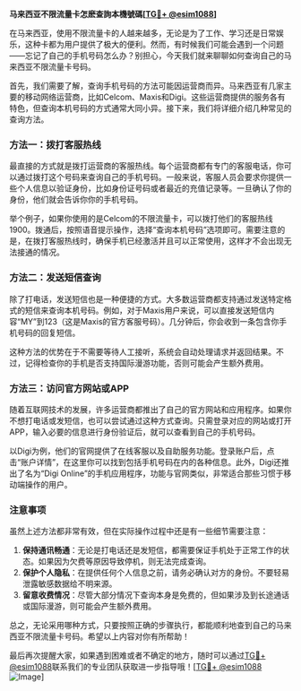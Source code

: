 **马来西亚不限流量卡怎麽查詢本機號碼[[TG💪+ @esim1088](https://t.me/s/esim1088)]**

在马来西亚，使用不限流量卡的人越来越多，无论是为了工作、学习还是日常娱乐，这种卡都为用户提供了极大的便利。然而，有时候我们可能会遇到一个问题——忘记了自己的手机号码怎么办？别担心，今天我们就来聊聊如何查询自己的马来西亚不限流量卡号码。

首先，我们需要了解，查询手机号码的方法可能因运营商而异。马来西亚有几家主要的移动网络运营商，比如Celcom、Maxis和Digi。这些运营商提供的服务各有特色，但查询本机号码的方式通常大同小异。接下来，我们将详细介绍几种常见的查询方法。

### 方法一：拨打客服热线

最直接的方式就是拨打运营商的客服热线。每个运营商都有专门的客服电话，你可以通过拨打这个号码来查询自己的手机号码。一般来说，客服人员会要求你提供一些个人信息以验证身份，比如身份证号码或者最近的充值记录等。一旦确认了你的身份，他们就会告诉你你的手机号码。

举个例子，如果你使用的是Celcom的不限流量卡，可以拨打他们的客服热线1900。拨通后，按照语音提示操作，选择“查询本机号码”选项即可。需要注意的是，在拨打客服热线时，确保手机已经激活并且可以正常使用，这样才不会出现无法接通的情况。

### 方法二：发送短信查询

除了打电话，发送短信也是一种便捷的方式。大多数运营商都支持通过发送特定格式的短信来查询本机号码。例如，对于Maxis用户来说，可以直接发送短信内容“MY”到123（这是Maxis的官方客服号码）。几分钟后，你会收到一条包含你手机号码的回复短信。

这种方法的优势在于不需要等待人工接听，系统会自动处理请求并返回结果。不过，记得检查你的手机是否支持国际漫游功能，否则可能会产生额外费用。

### 方法三：访问官方网站或APP

随着互联网技术的发展，许多运营商都推出了自己的官方网站和应用程序。如果你不想打电话或发短信，也可以尝试通过这种方式查询。只需登录对应的网站或打开APP，输入必要的信息进行身份验证后，就可以查看到自己的手机号码。

以Digi为例，他们的官网提供了在线客服以及自助服务功能。登录账户后，点击“账户详情”，在这里你可以找到包括手机号码在内的各种信息。此外，Digi还推出了名为“Digi Online”的手机应用程序，功能与官网类似，非常适合那些习惯于移动端操作的用户。

### 注意事项

虽然上述方法都非常有效，但在实际操作过程中还是有一些细节需要注意：

1. **保持通讯畅通**：无论是打电话还是发短信，都需要保证手机处于正常工作的状态。如果因为欠费等原因导致停机，则无法完成查询。
2. **保护个人隐私**：在提供任何个人信息之前，请务必确认对方的身份。不要轻易泄露敏感数据给不明来源。
3. **留意收费情况**：尽管大部分情况下查询本身是免费的，但如果涉及到长途通话或国际漫游，则可能会产生额外费用。

总之，无论采用哪种方式，只要按照正确的步骤执行，都能顺利地查到自己的马来西亚不限流量卡号码。希望以上内容对你有所帮助！

最后再次提醒大家，如果遇到困难或者不确定的地方，随时可以通过[TG💪+ @esim1088](https://t.me/s/esim1088)联系我们的专业团队获取进一步指导哦！[[TG💪+ @esim1088](https://t.me/s/esim1088) ![Image](https://i.postimg.cc/4NQfJmqS/Snipaste-2025-05-13-00-14-12.png)]